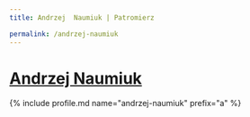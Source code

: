 ```yaml
---
title: Andrzej  Naumiuk | Patromierz

permalink: /andrzej-naumiuk
---
```


# [Andrzej  Naumiuk](https://patronite.pl/andrzej-naumiuk)

{% include profile.md name="andrzej-naumiuk" prefix="a" %}

